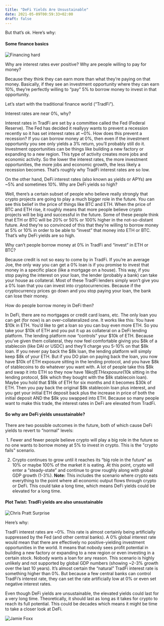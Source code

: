 ```yaml
---
title: "DeFi Yields Are Unsustainable"
date: 2021-05-09T00:59:33+02:00
draft: false
---
```



But that’s ok. Here’s why:

#### Some finance basics

![Financing hard](https://media.giphy.com/media/3owzW5c1tPq63MPmWk/giphy.gif)

Why are interest rates ever positive? Why are people willing to pay for money?

Because they think they can earn more than what they’re paying on that money. Basically, if they see an investment opportunity where they can earn 10%, they’re perfectly willing to “pay” 5% to borrow money to invest in that opportunity.

Let’s start with the traditional finance world (“TradFi”).

Interest rates are near 0%, why?

Interest rates in TradFi are set by a committee called the Fed (Federal Reserve). The Fed has decided it reallyyy wants to prevent a recession recently so it has set interest rates at ~0%. How does this prevent a recession? If you can borrow money at 0%, then even if the investment opportunity you see only yields a 3% return, you’ll probably still do it. Investment opportunities can be things like building a new factory or expanding to a new region. This type of activity creates more jobs and economic activity. So the lower the interest rates, the more investment opportunities, the more jobs and economic growth, the less likely a recession becomes. That’s roughly why TradFi interest rates are so low.

On the other hand, DeFi interest rates (also known as yields or APYs) are ~5% and sometimes 10%. Why are DeFi yields so high?

Well, there’s a certain subset of people who believe really strongly that crypto projects are going to play a much bigger role in the future. You can see this belief in the price of things like BTC and ETH. When the price of BTC and ETH rise, it roughly means that more people believe crypto projects will be big and successful in the future. Some of these people think that ETH or BTC will be 20% or 50% or 100% higher in the not-so-distant future. And they’re so convinced of this that they’re willing to borrow money at 5% or 10% in order to be able to “invest” that money into ETH or BTC. That’s why DeFi yields are so high.

Why can’t people borrow money at 0% in TradFi and “invest” in ETH or BTC?

Because credit is not so easy to come by in TradFi. If you’re an average Joe, the only way you can get a 0% loan is if you promise to invest that money in a specific place (like a mortgage on a house). This way, if you stop paying the interest on your loan, the lender (probably a bank) can take your house as collateral. Most of these TradFi lenders simply won’t give you a 0% loan that you can invest into cryptocurrencies. Because if the cryptocurrency prices go down and you stop paying your loan, the bank can lose their money.

How do people borrow money in DeFi then?

In DeFi, there are no mortgages or credit card loans, etc. The only loan you can get (for now) is an over-collateralized one. It works like this: You have $10k in ETH. You’d like to get a loan so you can buy even more ETH. So you take your $10k of ETH and you put it up as collateral on a DeFi lending platform. The lending platform now “controls” your $10k of ETH. Because you’ve given them collateral, they now feel comfortable giving you $8k of a stablecoin (like DAI or USDC) and they’ll charge you 5-10% on that $8k loan. If you never pay back the $8k loan, the lending platform will simply keep $8k of your ETH. But if you DO plan on paying back the loan, you now have $10k of ETH exposure sitting in the lending protocol, and you have $8k of stablecoins to do whatever you want with. A lot of people take this $8k and swap it into ETH so they now have $18k of ETH exposure ($10k sitting in the lending protocol, $8k which they bought with the $8k stablecoin loan). Maybe you hold that $18k of ETH for six months and it becomes $30k of ETH. Then you pay back the original $8k stablecoin loan plus interest, and you get your initial ETH deposit back plus the increase in price of both the initial deposit AND the $8k you swapped into ETH. Because so many people want to make this trade, the interest rates in DeFi are elevated from TradFi.

#### So why are DeFi yields unsustainable?

There are two possible outcomes in the future, both of which cause DeFi yields to revert to “normal" levels:

 1. Fewer and fewer people believe crypto will play a big role in the future so no one wants to borrow money at 5% to invest in crypto. This is the "crypto fails" scenario.

2. Crypto continues to grow until it reaches its “big role in the future” as 10% or maybe 100% of the market it is eating. At this point, crypto will enter a “steady-state” and continue to grow roughly along with global GDP growth (1-3%). **Note:** This includes the scenario where crypto eats everything to the point where all economic output flows through crypto or DeFi. This could take a long time, which means DeFi yields could be elevated for a long time.

#### Plot Twist: TradFi yields are also unsustainable

![Chris Pratt Surprise](https://media.giphy.com/media/5VKbvrjxpVJCM/giphy.gif)

Here’s why:

TradFi interest rates are ~0%. This rate is almost certainly being artificially suppressed by the Fed (and other central banks). A 0% global interest rate would mean that there are effectively no positive-yielding investment opportunities in the world. It means that nobody sees profit potential in building a new factory or expanding to a new region or even investing in a certain stock. Nobody wants a loan for any reason. This scenario is highly unlikely and not supported by global GDP numbers (showing ~2-3% growth over the last 10 years). It’s almost certain the “natural” TradFi interest rate is something higher than 0%. But because a few central banks can control TradFi’s interest rate, they can set the rate artificially low at 0% or even set negative interest rates.

Even though DeFi yields are unsustainable, the elevated yields could last for a very long time. Theoretically, it should last as long as it takes for crypto to reach its full potential. This could be decades which means it might be time to take a closer look at DeFi.

![Jamie Foxx](https://media.giphy.com/media/AtRaEatCSjC0w/giphy.gif)
